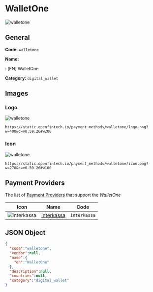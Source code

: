 
# WalletOne 
![walletone](https://static.openfintech.io/payment_methods/walletone/logo.png?w=400&c=v0.59.26#w200)  

## General 
**Code:** `walletone` 
 
**Name:** 
 
:	[EN] WalletOne 
 
**Category:** `digital_wallet` 
 

## Images 

### Logo 
![walletone](https://static.openfintech.io/payment_methods/walletone/logo.png?w=400&c=v0.59.26#w200)  

```
https://static.openfintech.io/payment_methods/walletone/logo.png?w=400&c=v0.59.26#w200
```  

### Icon 
![walletone](https://static.openfintech.io/payment_methods/walletone/icon.png?w=278&c=v0.59.26#w100)  

```
https://static.openfintech.io/payment_methods/walletone/icon.png?w=278&c=v0.59.26#w100
```  

## Payment Providers 
 
The list of [Payment Providers](/payment-providers/) that support the _WalletOne_ 

|Icon|Name|Code| 
|:---:|:---:|:---:| 
|![interkassa](https://static.openfintech.io/payment_providers/interkassa/icon.svg?w=278&c=v0.59.26#w100) |[Interkassa](/payment-providers/interkassa/)|`interkassa`| 
 

## JSON Object 

```json
{
  "code":"walletone",
  "vendor":null,
  "name":{
    "en":"WalletOne"
  },
  "description":null,
  "countries":null,
  "category":"digital_wallet"
}
```  
